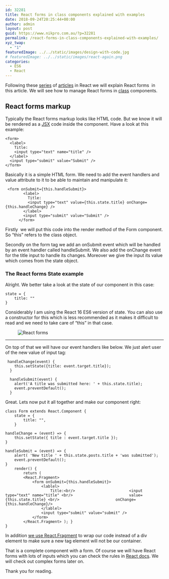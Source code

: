 ```yaml
---
id: 32281
title: React forms in class components explained with examples
date: 2018-09-24T20:25:44+00:00
author: admin
layout: post
guid: https://www.nikpro.com.au/?p=32281
permalink: /react-forms-in-class-components-explained-with-examples/
xyz_twap:
  - "1"
featuredImage: ../../static/images/design-with-code.jpg
# featuredImage: ../../static/images/react-again.png
categories:
  - ES6
  - React
---
```

Following these [series](https://www.nikpro.com.au/different-stateless-functional-component-in-react-explained/) of [articles](https://www.nikpro.com.au/react-fragment-the-new-way-to-wrap-multiple-react-elements-explained/) in React we will explain React forms  in this article. We will see how to manage React forms in [class](https://www.nikpro.com.au/react-component-building-blocks-simple-explanation-part-1/) components.

## React forms markup

Typically the React forms markup looks like HTML code. But we know it will be rendered as a [JSX](https://www.nikpro.com.au/explaining-jsx-with-some-examples/) code inside the component. Have a look at this example:


```
<form>
  <label>
    Title:
    <input type="text" name="title" />
  </label>
  <input type="submit" value="Submit" />
</form>
```


Basically it is a simple HTML form. We need to add the event handlers and value attribute to it to be able to maintain and manipulate it:


```
 <form onSubmit={this.handleSubmit}>
        <label>
          Title:
          <input type="text" value={this.state.title} onChange={this.handleChange} />
        </label>
        <input type="submit" value="Submit" />
      </form>
```


Firstly  we will put this code into the render method of the Form component. So &#8220;this&#8221; refers to the class object. 

Secondly on the form tag we add an onSubmit event which will be handled by an event handler called handleSubmit. We also add the onChange event for the title input to handle its changes. Moreover we give the input its value which comes from the state object.

### The React forms State example

Alright. We better take a look at the state of our component in this case:


```
state = {
    title: ""
}
```


Considerably I am using the React 16 ES6 version of state. You can also use a constructor for this which is less recommended as it makes it difficult to read and we need to take care of &#8220;this&#8221; in that case.<figure class="wp-block-image">

<img src="https://www.nikpro.com.aureact-logo.jpeg" alt="React forms" class="wp-image-32282" srcset="https://testgatsby.localreact-logo.jpeg 842w, https://testgatsby.localreact-logo-300x212.jpeg 300w, https://testgatsby.localreact-logo-768x543.jpeg 768w" sizes="(max-width: 842px) 100vw, 842px" /> </figure> 

<hr class="wp-block-separator" />

On top of that we will have our event handlers like below. We just alert user of the new value of input tag:


```
 handleChange(event) {
    this.setState({title: event.target.title});
  }

  handleSubmit(event) {
    alert('A title was submitted here: ' + this.state.title);
    event.preventDefault();
  }
```


Great. Lets now put it all together and make our component right:


```
class Form extends React.Component {
    state = {
        title: "",
    }

handleChange = (event) => {
    this.setState({ title : event.target.title });
}

handleSubmit = (event) => {
    alert( 'New title ' + this.state.posts.title + 'was submitted');
    event.preventDefault();
}
    render() {
        return (
        <React.Fragment>
            <form onSubmit={this.handleSubmit}>
                <lablel>
                    Title:<br/>                        <input type="text" name="title" <br/>                         value={this.state.title} <br/>                         onChange={this.handleChange}/>
                </lablel>
                <input type="submit" value="submit" />
            </form>
        </React.Fragment> ); } 
}
```


In addition [we use React.Fragment](https://www.nikpro.com.au/react-fragment-the-new-way-to-wrap-multiple-react-elements-explained/) to wrap our code instead of a div element to make sure a new tag element will not be our container. 

That is a complete component with a form. Of course we will have React forms with lots of inputs which you can check the rules in <a href="https://reactjs.org/docs/forms.html" target="_blank" rel="noopener noreferrer">React docs</a>. We will check out complex forms later on.

Thank you for reading.